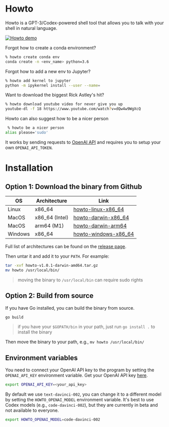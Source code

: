 # Howto
Howto is a GPT-3/Codex-powered shell tool that allows you to talk with your shell in natural language.


[![Howto demo](https://user-images.githubusercontent.com/2821124/197363019-b038d31e-fde0-45a5-b347-3e87e0c260a6.gif)](https://youtu.be/VwP9eZdTrGY)

Forgot how to create a conda environment?
```bash
% howto create conda env
conda create -n <env_name> python=3.6
```

Forgot how to add a new env to Jupyter?
```bash
% howto add kernel to jupyter
python -m ipykernel install --user --name=
```

Want to download the biggest Rick Astley's hit?
```bash
% howto download youtube video for never give you up
youtube-dl -f 18 https://www.youtube.com/watch?v=dQw4w9WgXcQ
```

Howto can also suggest how to be a nicer person
```bash
 % howto be a nicer person
alias please='sudo'
```

It works by sending requests to [OpenAI API](http://openai.com/api/) and requires you to setup your own `OPENAI_API_TOKEN`.

# Installation

## Option 1: Download the binary from Github

| OS | Architecture | Link |
| --- | --- | --- |
| Linux | x86_64 | [howto-linux-x86_64](https://github.com/Guitaricet/howto/releases/download/v1.0.2/howto-v1.0.2-linux-386.tar.gz) |
| MacOS | x86_64 (Intel) | [howto-darwin-x86_64](https://github.com/Guitaricet/howto/releases/download/v1.0.2/howto-v1.0.2-darwin-amd64.tar.gz) |
| MacOS | arm64 (M1) | [howto-darwin-arm64](https://github.com/Guitaricet/howto/releases/download/v1.0.2/howto-v1.0.2-darwin-arm64.tar.gz) |
| Windows | x86_64 | [howto-windows-x86_64](https://github.com/Guitaricet/howto/releases/download/v1.0.2/howto-v1.0.2-windows-amd64.zip) |

Full list of architectures can be found on the [release page](https://github.com/Guitaricet/howto/releases/latest).

Then untar it and add it to your `PATH`. For example:
```bash
tar -xvf howto-v1.0.1-darwin-amd64.tar.gz
mv howto /usr/local/bin/
```

> moving the binary to `/usr/local/bin` can require sudo rights

## Option 2: Build from source

If you have Go installed, you can build the binary from source.

```bash
go build
```
> if you have your `$GOPATH/bin` in your path, just run `go install .` to install the binary

Then move the binary to your path, e.g., `mv howto /usr/local/bin/`

## Environment variables

You need to connect your OpenAI API key to the program by setting the `OPENAI_API_KEY` environment variable. Get your OpenAI API key [here](https://beta.openai.com/docs/quickstart/add-your-api-key).

```bash
export OPENAI_API_KEY=<your_api_key>
```

By default we use `text-davinci-002`, you can change it to a different model by setting the `HOWTO_OPENAI_MODEL` environment variable. It's best to use Codex models (e.g., `code-davinci-002`), but they are currently in beta and not available to everyone.

```bash
export HOWTO_OPENAI_MODEL=code-davinci-002
```

